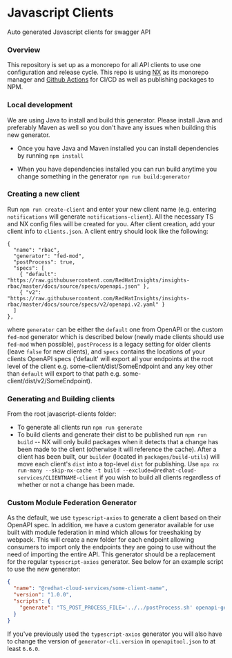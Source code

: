 # Javascript Clients
Auto generated Javascript clients for swagger API

### Overview
This repository is set up as a monorepo for all API clients to use one configuration and release cycle. This repo is using [NX](https://nx.dev/getting-started/intro) as its monorepo manager and [Github Actions](https://docs.github.com/en/actions) for CI/CD as well as publishing packages to NPM.


### Local development

We are using Java to install and build this generator. Please install Java and preferably Maven as well so you don't have any issues when building this new generator.

* Once you have Java and Maven installed you can install dependencies by running `npm install`

* When you have dependencies installed you can run build anytime you change something in the generator `npm run build:generator`

### Creating a new client
Run `npm run create-client` and enter your new client name (e.g. entering `notifications` will generate `notifications-client`). All the necessary TS and NX config files will be created for you. After client creation, add your client info to `clients.json`. A client entry should look like the following:
```
{
  "name": "rbac",
  "generator": "fed-mod",
  "postProcess": true,
  "specs": [
    { "default": "https://raw.githubusercontent.com/RedHatInsights/insights-rbac/master/docs/source/specs/openapi.json" },
    { "v2": "https://raw.githubusercontent.com/RedHatInsights/insights-rbac/master/docs/source/specs/v2/openapi.v2.yaml" }
  ]
},
```
where `generator` can be either the `default` one from OpenAPI or the custom `fed-mod` generator which is described below (newly made clients should use `fed-mod` when possible), `postProcess` is a legacy setting for older clients (leave `false` for new clients), and `specs` contains the locations of your clients OpenAPI specs ('default' will export all your endpoints at the root level of the client e.g. some-client/dist/SomeEndpoint and any key other than `default` will export to that path e.g. some-client/dist/v2/SomeEndpoint).

### Generating and Building clients

From the root javascript-clients folder:
* To generate all clients run `npm run generate`
* To build clients and generate their dist to be published run `npm run build` -- NX will only build packages when it detects that a change has been made to the client (otherwise it will reference the cache). After a client has been built, our `builder` (located in `packages/build-utils`) will move each client's `dist` into a top-level `dist` for publishing. Use `npx nx run-many --skip-nx-cache -t build --exclude=@redhat-cloud-services/CLIENTNAME-client` if you wish to build all clients regardless of whether or not a change has been made.

### Custom Module Federation Generator

As the default, we use `typescript-axios` to generate a client based on their OpenAPI spec. In addition, we have a custom generator available for use built with module federation in mind which allows for treeshaking by webpack. This will create a new folder for each endpoint allowing consumers to import only the endpoints they are going to use without the need of importing the entire API. This generator should be a replacement for the regular `typescript-axios` generator. See below for an example script to use the new generator:

```JSON
{
  "name": "@redhat-cloud-services/some-client-name",
  "version": "1.0.0",
  "scripts": {
    "generate": "TS_POST_PROCESS_FILE='../../postProcess.sh' openapi-generator-cli generate -i $SPEC --custom-generator=../../target/typescript-axios-webpack-module-federation-openapi-generator-1.0.0.jar -g typescript-axios-webpack-module-federation -o . --skip-validate-spec --enable-post-process-file"
  }
}
```

If you've previously used the `typescript-axios` generator you will also have to change the version of `generator-cli.version` in `openapitool.json` to at least `6.6.0`.
